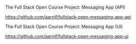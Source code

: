 The Full Stack Open Course Project: Messaging App (API)

https://github.com/aarnif/fullstack-open-messaging-app-api

The Full Stack Open Course Project: Messaging App (UI)

https://github.com/aarnif/fullstack-open-messaging-app-ui
